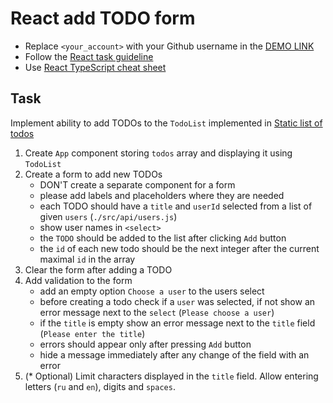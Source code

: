 # React add TODO form
- Replace `<your_account>` with your Github username in the [DEMO LINK](https://Lenur29.github.io/react_add-todo-form/)
- Follow the [React task guideline](https://github.com/mate-academy/react_task-guideline#react-tasks-guideline)
- Use [React TypeScript cheat sheet](https://mate-academy.github.io/fe-program/js/extra/react-typescript)

## Task
Implement ability to add TODOs to the `TodoList` implemented in [Static list of todos](https://github.com/mate-academy/react_static-list-of-todos)

1. Create `App` component storing `todos` array and displaying it using `TodoList`
1. Create a form to add new TODOs
    - DON'T create a separate component for a form
    - please add labels and placeholders where they are needed
    - each TODO should have a `title` and `userId` selected from a list of given `users` (`./src/api/users.js`)
    - show user names in `<select>`
    - the `TODO` should be added to the list after clicking `Add` button
    - the `id` of each new todo should be the next integer after the current maximal `id` in the array
1. Clear the form after adding a TODO
1. Add validation to the form
    - add an empty option `Choose a user` to the users select
    - before creating a todo check if a `user` was selected, if not show an error message next to the `select` (`Please choose a user`)
    - if the `title` is empty show an error message next to the `title` field (`Please enter the title`)
    - errors should appear only after pressing `Add` button
    - hide a message immediately after any change of the field with an error
1. (* Optional) Limit characters displayed in the `title` field.
  Allow entering letters (`ru` and `en`), digits and `spaces`.
